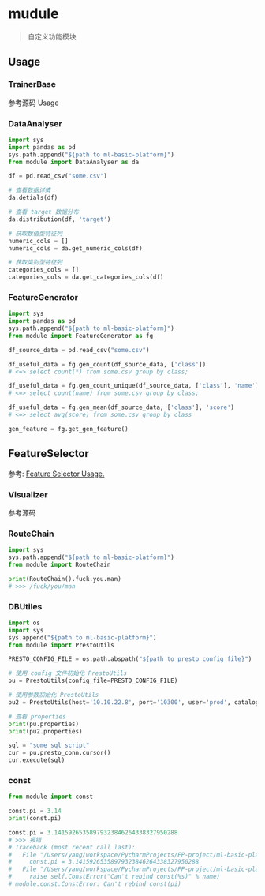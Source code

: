 # mudule

> 自定义功能模块

## Usage

### TrainerBase

参考源码 Usage

### DataAnalyser

```python
import sys
import pandas as pd
sys.path.append("${path to ml-basic-platform}")
from module import DataAnalyser as da

df = pd.read_csv("some.csv")

# 查看数据详情
da.detials(df)

# 查看 target 数据分布
da.distribution(df, 'target')

# 获取数值型特征列
numeric_cols = []
numeric_cols = da.get_numeric_cols(df)

# 获取类别型特征列
categories_cols = []
categories_cols = da.get_categories_cols(df)
```

### FeatureGenerator

```python
import sys
import pandas as pd
sys.path.append("${path to ml-basic-platform}")
from module import FeatureGenerator as fg

df_source_data = pd.read_csv("some.csv")

df_useful_data = fg.gen_count(df_source_data, ['class'])
# <=> select count(*) from some.csv group by class;

df_useful_data = fg.gen_count_unique(df_source_data, ['class'], 'name')
# <=> select count(name) from some.csv group by class;

df_useful_data = fg.gen_mean(df_source_data, ['class'], 'score')
# <=> select avg(score) from some.csv group by class

gen_feature = fg.get_gen_feature()
```

## FeatureSelector

参考: [Feature Selector Usage.](https://github.com/WillKoehrsen/feature-selector/blob/master/Feature%20Selector%20Usage.ipynb)

### Visualizer

参考源码

### RouteChain

```python
import sys
sys.path.append("${path to ml-basic-platform}")
from module import RouteChain

print(RouteChain().fuck.you.man)
# >>> /fuck/you/man
```

### DBUtiles

```python
import os
import sys
sys.append("${path to ml-basic-platform}")
from module import PrestoUtils

PRESTO_CONFIG_FILE = os.path.abspath("${path to presto config file}")

# 使用 config 文件初始化 PrestoUtils
pu = PrestoUtils(config_file=PRESTO_CONFIG_FILE)

# 使用参数初始化 PrestoUtils
pu2 = PrestoUtils(host='10.10.22.8', port='10300', user='prod', catalog='prod_hive')

# 查看 properties
print(pu.properties)
print(pu2.properties)

sql = "some sql script"
cur = pu.presto_conn.cursor()
cur.execute(sql)
```

### const

```python
from module import const

const.pi = 3.14
print(const.pi)

const.pi = 3.14159265358979323846264338327950288
# >>> 报错
# Traceback (most recent call last):
#   File "/Users/yang/workspace/PycharmProjects/FP-project/ml-basic-platform/test/module_test.py", line 9, in <module>
#     const.pi = 3.14159265358979323846264338327950288
#   File "/Users/yang/workspace/PycharmProjects/FP-project/ml-basic-platform/module/const.py", line 11, in __setattr__
#     raise self.ConstError("Can't rebind const(%s)" % name)
# module.const.ConstError: Can't rebind const(pi)
```